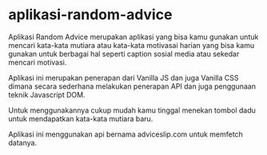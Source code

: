 ﻿# aplikasi-random-advice

Aplikasi Random Advice merupakan aplikasi yang bisa kamu gunakan untuk mencari kata-kata mutiara atau kata-kata motivasai harian yang bisa kamu gunakan untuk berbagai hal seperti caption sosial media atau sekedar mencari motivasi.

Aplikasi ini merupakan penerapan dari Vanilla JS dan juga Vanilla CSS dimana secara sederhana melakukan penerapan API dan juga penggunaan teknik Javascript DOM.

Untuk menggunakannya cukup mudah kamu tinggal menekan tombol dadu untuk mendapatkan kata-kata mutiara baru.

Aplikasi ini menggunakan api bernama adviceslip.com untuk memfetch datanya.
